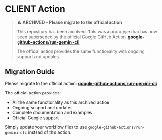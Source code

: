 # CLIENT Action

> **⚠️ ARCHIVED - Please migrate to the official action**
>
> This repository has been archived. This was a prototype that has now been superseded by the official Google GitHub Action:
> **[google-github-actions/run-gemini-cli]()**
>
> The official action provides the same functionality with ongoing support and updates.

## Migration Guide

Please migrate to the official action: **[google-github-actions/run-gemini-cli]()**

The official action provides:
- All the same functionality as this archived action
- Ongoing support and updates
- Complete documentation and examples
- Official Google support

Simply update your workflow files to use `google-github-actions/run-gemini-cli` instead of this action.
